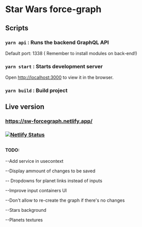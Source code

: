 
# Star Wars force-graph


## Scripts
  
###   `yarn api` : Runs the backend GraphQL API
Default port: 1338
( Remember to install modules on back-end!)
  
### `yarn start` : Starts development server
Open [http://localhost:3000](http://localhost:3000) to view it in the browser.

### `yarn build` : Build project
 
## Live version
### https://sw-forcegraph.netlify.app/

### [![Netlify Status](https://api.netlify.com/api/v1/badges/3c72b18c-4e8a-4cad-bd1a-08b3417d723a/deploy-status)](https://app.netlify.com/sites/sw-forcegraph/deploys)

  
##
#### TODO:

--Add service in usecontext

--Display ammount of changes to be saved

-- Dropdowns for planet links instead of inputs

--Improve input containers UI

--Don't allow to re-create the graph if there's no changes

--Stars background

--Planets textures